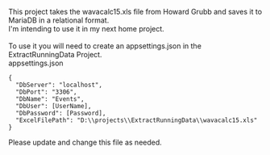 This project takes the wavacalc15.xls file from Howard Grubb and saves it to MariaDB in a relational format.  
I'm intending to use it in my next home project.
</br></br>
To use it you will need to create an appsettings.json in the ExtractRunningData Project.  
appsettings.json  
```
{
  "DbServer": "localhost",
  "DbPort": "3306",
  "DbName": "Events",
  "DbUser": [UserName],
  "DbPassword": [Password],
  "ExcelFilePath": "D:\\projects\\ExtractRunningData\\wavacalc15.xls"
}
```
Please update and change this file as needed.
